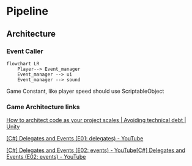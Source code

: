 # Pipeline

## Architecture

### Event Caller

```mermaid
flowchart LR
    Player--> Event_manager
    Event_manager --> ui
    Event_manager --> sound
```





Game Constant, like player speed should use ScriptableObject



### Game Architecture links

[How to architect code as your project scales | Avoiding technical debt | Unity](https://unity.com/how-to/how-architect-code-your-project-scales)

[[C#] Delegates and Events (E01: delegates) - YouTube](https://www.youtube.com/watch?v=G5R4C8BLEOc)

[[C#] Delegates and Events (E02: events) - YouTube](https://www.youtube.com/watch?v=TdiN18PR4zk)[[C#] Delegates and Events (E02: events) - YouTube](https://www.youtube.com/watch?v=TdiN18PR4zk)
